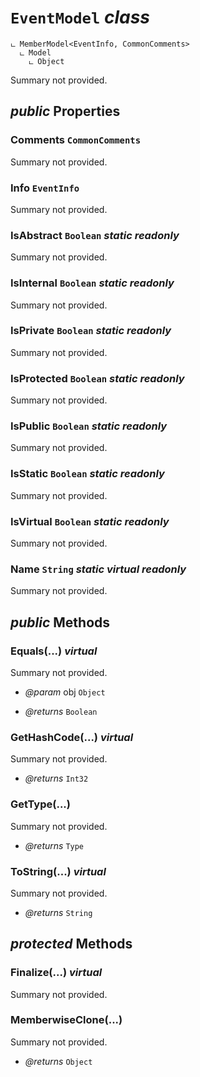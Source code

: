 # <code><span title="undefined">EventModel</span></code> *class*

```
ட MemberModel<EventInfo, CommonComments>
  ட Model
    ட Object
```

Summary not provided.

## *public* Properties

### Comments <code><span title="undefined">CommonComments</span></code>

Summary not provided.

### Info <code><span title="undefined">EventInfo</span></code>

Summary not provided.

### IsAbstract <code><span title="undefined">Boolean</span></code> *static* *readonly*

Summary not provided.

### IsInternal <code><span title="undefined">Boolean</span></code> *static* *readonly*

Summary not provided.

### IsPrivate <code><span title="undefined">Boolean</span></code> *static* *readonly*

Summary not provided.

### IsProtected <code><span title="undefined">Boolean</span></code> *static* *readonly*

Summary not provided.

### IsPublic <code><span title="undefined">Boolean</span></code> *static* *readonly*

Summary not provided.

### IsStatic <code><span title="undefined">Boolean</span></code> *static* *readonly*

Summary not provided.

### IsVirtual <code><span title="undefined">Boolean</span></code> *static* *readonly*

Summary not provided.

### Name <code><span title="undefined">String</span></code> *static* *virtual* *readonly*

Summary not provided.



## *public* Methods

### Equals(...) *virtual*

Summary not provided.

- *@param* obj <code><span title="undefined">Object</span></code>

- *@returns* <code><span title="undefined">Boolean</span></code>

### GetHashCode(...) *virtual*

Summary not provided.

- *@returns* <code><span title="undefined">Int32</span></code>

### GetType(...)

Summary not provided.

- *@returns* <code><span title="undefined">Type</span></code>

### ToString(...) *virtual*

Summary not provided.

- *@returns* <code><span title="undefined">String</span></code>

## *protected* Methods

### Finalize(...) *virtual*

Summary not provided.



### MemberwiseClone(...)

Summary not provided.

- *@returns* <code><span title="undefined">Object</span></code>